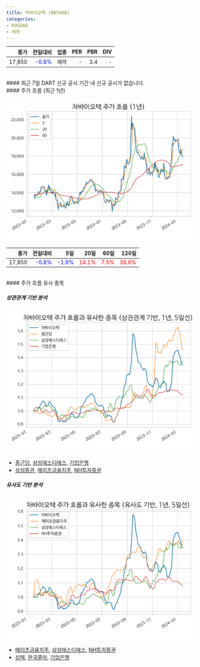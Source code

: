 ```yaml
---
title: 차바이오텍 (085660)
categories:
- KOSDAQ
- 제약
---
```


|**종가**|**전일대비**|**업종**|**PER**|**PBR**|**DIV**|
|-------:|-----------:|-------:|------:|------:|------:|
|17,850|<span style="color: blue">-0.8%</span>|제약|-|3.4|-|

<!-- more -->

<br>
#### 최근 7일 DART 신규 공시
기간 내 신규 공시가 없습니다.

<br>
#### 주가 흐름 (최근 1년)

![085660](/assets/images/stock/085660.png)

|**종가**|**전일대비**|**5일**|**20일**|**60일**|**120일**|
|---:|-------:|--:|---:|---:|----:|
|17,850|<span style="color: blue">-0.8%</span>|<span style="color: blue">-1.9%</span>|<span style="color: red">14.1%</span>|<span style="color: red">7.5%</span>|<span style="color: red">38.6%</span>|

<br>
#### 주가 흐름 유사 종목

##### 상관관계 기반 분석

![085660](/assets/images/stock/085660_corr.png)
- [종근당](/185750/), [삼성에스디에스](/018260/), [기업은행](/024110/)
- [삼성증권](/016360/), [메리츠금융지주](/138040/), [NH투자증권](/005940/)

##### 유사도 기반 분석

![085660](/assets/images/stock/085660_sim.png)
- [메리츠금융지주](/138040/), [삼성에스디에스](/018260/), [NH투자증권](/005940/)
- [심텍](/222800/), [한국콜마](/161890/), [기업은행](/024110/)